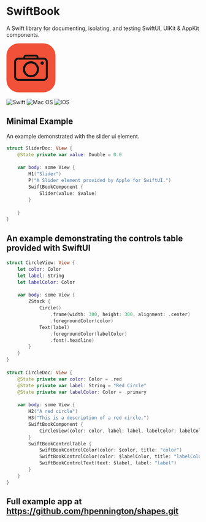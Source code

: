 # SwiftBook

A Swift library for documenting, isolating, and testing SwiftUI, UIKit & AppKit components.

![alt text](https://github.com/hpennington/SwiftBook/blob/master/AppIcons/logo_128_corner_radius.png?raw=true)

![Swift](https://img.shields.io/badge/swift-F54A2A?style=for-the-badge&logo=swift&logoColor=white)
![Mac OS](https://img.shields.io/badge/mac%20os-000000?style=for-the-badge&logo=macos&logoColor=F0F0F0)
![IOS](https://img.shields.io/badge/iOS-000000?style=for-the-badge&logo=ios&logoColor=white)

## Minimal Example
An example demonstrated with the slider ui element.


```swift
struct SliderDoc: View {
    @State private var value: Double = 0.0
    
    var body: some View {
        H1("Slider")
        P("A Slider element provided by Apple for SwiftUI.")
        SwiftBookComponent {
            Slider(value: $value)
        }
        
    }
}
```

## An example demonstrating the controls table provided with SwiftUI

```swift
struct CircleView: View {
    let color: Color
    let label: String
    let labelColor: Color
    
    var body: some View {
        ZStack {
            Circle()
                .frame(width: 300, height: 300, alignment: .center)
                .foregroundColor(color)
            Text(label)
                .foregroundColor(labelColor)
                .font(.headline)
        }
    }
}

struct CircleDoc: View {
    @State private var color: Color = .red
    @State private var label: String = "Red Circle"
    @State private var labelColor: Color = .primary

    var body: some View {
        H2("A red circle")
        H3("This is a description of a red circle.")
        SwiftBookComponent {
            CircleView(color: color, label: label, labelColor: labelColor)
        }
        SwiftBookControlTable {
            SwiftBookControlColor(color: $color, title: "color")
            SwiftBookControlColor(color: $labelColor, title: "labelColor")
            SwiftBookControlText(text: $label, label: "label")
        }
    }
}
```

## Full example app at https://github.com/hpennington/shapes.git
